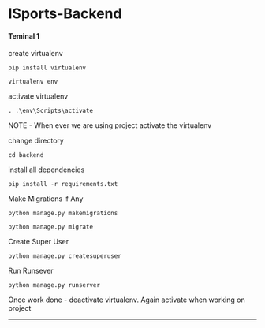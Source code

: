 # ISports-Backend

#### Teminal 1

create virtualenv

`pip install virtualenv`

`virtualenv env`

activate virtualenv 

`. .\env\Scripts\activate`

NOTE - When ever we are using project activate the virtualenv

change directory 

`cd backend`

install all dependencies

`pip install -r requirements.txt`

Make Migrations if Any

`python manage.py makemigrations`

`python manage.py migrate`

Create Super User

`python manage.py createsuperuser`

Run Runsever

`python manage.py runserver`

Once work done - deactivate virtualenv. Again activate when working on project

-----------------------------------------------------------------------

